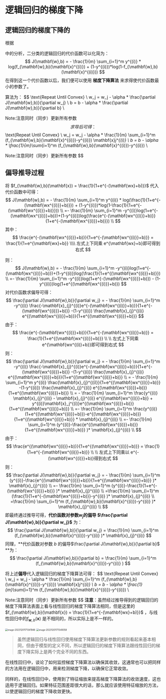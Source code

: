# 逻辑回归的梯度下降

## 逻辑回归的梯度下降的

根据 

[代价函数]: C:\Data\Markdown\MachineLearning\1.监督学习\2.逻辑回归\5.代价函数.md	"代价函数"

中的分析，二分类的逻辑回归的代价函数可以化简为：
$$
J(\mathbf{w},b) = - \frac{1}{m} \sum_{i=1}^m y^{(i)} * log(f_{\mathbf{w},b}(\mathbf{x}^{(i)}) + (1-y^{(i)})*log(1-f_{\mathbf{w},b}(\mathbf{x}^{(i)}))
$$
在得到这一个代价函数以后，我们便可以使用 **梯度下降算法** 来求得使代价函数最小的参数了。

算法为：
$$
\text{Repeat Until Convex} \\
w_j = w_j - \alpha * \frac{\partial J(\mathbf{w},b)}{\partial w_j} \\
b = b - \alpha * \frac{\partial J(\mathbf{w},b)}{\partial b} \\

Note:注意同时（同步）更新所有参数
$$
求导后可得：
$$
\text{Repeat Until Convex} \\
w_j = w_j - \alpha * \frac{1}{m} \sum_{i=1}^m (f_{\mathbf{w},b}(\mathbf{x}^{(i)})-y^{(i)}) \mathbf{x}_j^{(i)} \\
b = b - \alpha * \frac{1}{m}\sum_{i=1}^m (f_{\mathbf{w},b}(\mathbf{x}^{(i)})-y^{(i)})  \\

Note:注意同时（同步）更新所有参数
$$


## 偏导推导过程

将 $f_{\mathbf{w},b}(\mathbf{x}) = \frac{1}{1+e^{-(\mathbf{wx}+b)}}$ 代入代价函数中可得：
$$
J(\mathbf{w},b) = - \frac{1}{m} \sum_{i=1}^m y^{(i)} * log(\frac{1}{1+e^{-(\mathbf{wx^{(i)}}+b)}}) + (1-y^{(i)})*log(1-\frac{1}{1+e^{-(\mathbf{wx^{(i)}}+b)}})) \\
=- \frac{1}{m} \sum_{i=1}^m -y^{(i)}log(1+e^{-(\mathbf{wx^{(i)}}+b)})+(1-y^{(i)})log(\frac{e^{-(\mathbf{wx^{(i)}}+b)}}{1+e^{-(\mathbf{wx^{(i)}}+b)}}) \\
$$
其中：
$$
\frac{e^{-(\mathbf{wx^{(i)}}+b)}}{1+e^{-(\mathbf{wx^{(i)}}+b)}} = \frac{1}{1+e^{\mathbf{wx}+b}} \\\\
左式上下同乘 e^{\mathbf{wx}+b}即可得到右式
$$


则：
$$
J(\mathbf{w},b) = - \frac{1}{m} \sum_{i=1}^m -y^{(i)}log(1+e^{-(\mathbf{wx^{(i)}}+b)})+(1-y^{(i)})log(\frac{1}{1+e^{(\mathbf{wx^{(i)}}+b)}}) \\
=- \frac{1}{m} \sum_{i=1}^m -y^{(i)}log(1+e^{-(\mathbf{wx^{(i)}}+b)}) - (1-y^{(i)})log(1+e^{(\mathbf{wx^{(i)}}+b)})
$$
对代价函数求偏导可得：
$$
\frac{\partial J(\mathbf{w},b)}{\partial w_j} = - \frac{1}{m} \sum_{i=1}^m -y^{(i)} \frac{-\mathbf{x}_{j}^{(i)}e^{-(\mathbf{wx^{(i)}}+b)}}{1+e^{-(\mathbf{wx^{(i)}}+b)}} -(1-y^{(i)}) \frac{\mathbf{x}_{j}^{(i)} e^{(\mathbf{wx^{(i)}}+b)}}{1+e^{(\mathbf{wx^{(i)}}+b)}}
$$
由于：
$$
\frac{e^{-(\mathbf{wx^{(i)}}+b)}}{1+e^{-(\mathbf{wx^{(i)}}+b)}} = \frac{1}{1+e^{(\mathbf{wx^{(i)}}+b)}} \\ \\
左式上下同乘 e^{\mathbf{wx^{(i)}+b}}即可得到右式
$$
则：
$$
\frac{\partial J(\mathbf{w},b)}{\partial w_j} = - \frac{1}{m} \sum_{i=1}^m -y^{(i)} \frac{-\mathbf{x}_{j}^{(i)}e^{-(\mathbf{wx^{(i)}}+b)}}{1+e^{-(\mathbf{wx^{(i)}}+b)}} -(1-y^{(i)}) \frac{\mathbf{x}_{j}^{(i)} e^{(\mathbf{wx^{(i)}}+b)}}{1+e^{(\mathbf{wx^{(i)}}+b)}} \\
= - \frac{1}{m} \sum_{i=1}^m y^{(i)} \frac{\mathbf{x}_{j}^{(i)}}{1+e^{(\mathbf{wx^{(i)}}+b)}} -(1-y^{(i)}) \frac{\mathbf{x}_{j}^{(i)} e^{(\mathbf{wx^{(i)}}+b)}}{1+e^{(\mathbf{wx^{(i)}}+b)}} \\
= - \frac{1}{m} \sum_{i=1}^m \frac{y^{(i)} \mathbf{x}_{j}^{(i)} - \mathbf{x}_{j}^{(i)} e^{(\mathbf{wx^{(i)}}+b)} + y^{(i)}\mathbf{x}_j^{(i)}e^{(\mathbf{wx^{(i)}}+b)}}{1+e^{(\mathbf{wx^{(i)}}+b)}} \\
=- \frac{1}{m} \sum_{i=1}^m \frac{y^{(i)}(1+e^{(\mathbf{wx^{(i)}}+b)})-e^{(\mathbf{wx^{(i)}}+b)}}{1+e^{(\mathbf{wx^{(i)}}+b)}} * \mathbf{x}_{j}^{(i)} \\
=- \frac{1}{m} \sum_{i=1}^m (y^{(i)}-\frac{e^{(\mathbf{wx^{(i)}}+b)}}{1+e^{(\mathbf{wx^{(i)}}+b)}} )* \mathbf{x}_{j}^{(i)} \\
$$
由于：
$$
\frac{e^{(\mathbf{wx^{(i)}}+b)}}{1+e^{(\mathbf{wx^{(i)}}+b)}} = \frac{1}{1+e^{-(\mathbf{wx^{(i)}}+b)}} \\ \\
左式上下同乘以 e^{-(\mathbf{wx^{(i)}}+b)}得到右式
$$
则：
$$
\frac{\partial J(\mathbf{w},b)}{\partial w_j} = - \frac{1}{m} \sum_{i=1}^m (y^{(i)}-\frac{e^{(\mathbf{wx^{(i)}}+b)}}{1+e^{(\mathbf{wx^{(i)}}+b)}} )* \mathbf{x}_{j}^{(i)} \\
=- \frac{1}{m} \sum_{i=1}^m (y^{(i)}-\frac{1}{1+e^{-(\mathbf{wx^{(i)}}+b)}} )* \mathbf{x}_{j}^{(i)} \\
=\frac{1}{m} \sum_{i=1}^m (\frac{1}{1+e^{-(\mathbf{wx^{(i)}}+b)}}-y^{(i)} )* \mathbf{x}_{j}^{(i)} \\
=\frac{1}{m} \sum_{i=1}^m (f_{\mathbf{w},b}(\mathbf{x}^{(i)})-y^{(i)} )* \mathbf{x}_{j}^{(i)} \\
$$
即最终通过推导可得，**代价函数对参数$w_j$的偏导 $\frac{\partial J(\mathbf{w},b)}{\partial w_j}$** 为：
$$
\frac{\partial J(\mathbf{w},b)}{\partial w_j} = \frac{1}{m} \sum_{i=1}^m (f_{\mathbf{w},b}(\mathbf{x}^{(i)})-y^{(i)} )* \mathbf{x}_{j}^{(i)}
$$
同理，**代价函数对参数 $b$ 的偏导$\frac{\partial J(\mathbf{w},b)}{\partial b}$ **为：
$$
\frac{\partial J(\mathbf{w},b)}{\partial b} = \frac{1}{m} \sum_{i=1}^m (f_{\mathbf{w},b}(\mathbf{x}^{(i)})-y^{(i)} )
$$


将上述**偏导**代入逻辑回归的梯度下降算法可得：
$$
\text{Repeat Until Convex} \\
w_j = w_j - \alpha * \frac{1}{m} \sum_{i=1}^m (f_{\mathbf{w},b}(\mathbf{x}^{(i)})-y^{(i)}) \mathbf{x}_j^{(i)} \\
b = b - \alpha * \frac{1}{m}\sum_{i=1}^m (f_{\mathbf{w},b}(\mathbf{x}^{(i)})-y^{(i)})  \\

Note:注意同时（同步）更新所有参数
$$
**注意**：虽然经过推导得到的逻辑回归的梯度下降算法表面上看与线性回归的梯度下降算法相同，但是这里的 $f_{\mathbf{w},b}(\mathbf{x}) = \frac{1}{1+e^{-(\mathbf{wx}+b)}}$ ，与线性回归中的$f_{\mathbf{w},b}(\mathbf{x})$ 是不相同的，所以实际上是不一样的。



<img src="C:\Users\chen\AppData\Roaming\Typora\typora-user-images\image-20231201171341946.png" alt="image-20231201171341946" style="zoom:50%;" />

<img src="C:\Users\chen\AppData\Roaming\Typora\typora-user-images\image-20231201171349358.png" alt="image-20231201171349358" style="zoom:50%;" />



> 虽然逻辑回归与线性回归使用梯度下降算法更新参数的规则看起来基本相同，但由于模型的定义不同，所以逻辑回归的梯度下降算法跟线性回归的梯度下降实际上是两个完全不同的东西。



在线性回归中，谈论了如何监控梯度下降算法以确保其收敛，这通常也可以把同样的方法用在逻辑回归中，用来检测梯度下降，以确保它正常收敛。

同样的，在线性回归中，使用到了特征缩放来提高梯度下降算法的收敛速度，这也适用于逻辑回归。如果特征范围差距很大的话，那么就应该使用特征缩放的方法，以使逻辑回归的梯度下降收敛更快。



